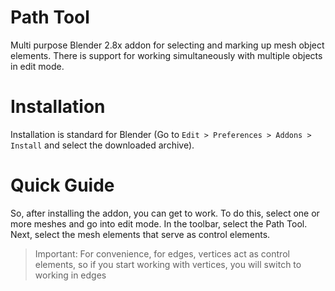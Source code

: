 # Path Tool
Multi purpose Blender 2.8x addon for selecting and marking up mesh object elements.
There is support for working simultaneously with multiple objects in edit mode.

# Installation
Installation is standard for Blender (Go to `Edit > Preferences > Addons > Install` and select the downloaded archive).

# Quick Guide
So, after installing the addon, you can get to work. To do this, select one or more meshes and go into edit mode. In the toolbar, select the Path Tool. Next, select the mesh elements that serve as control elements.
>Important: For convenience, for edges, vertices act as control elements, so if you start working with vertices, you will switch to working in edges

